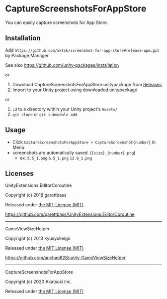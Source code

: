 # CaptureScreenshotsForAppStore

You can easily capture screenshots for App Store.

## Installation

Add `https://github.com/aktsk/screenshot-for-app-store#release-upm.git` by Package Manager

See also https://github.com/unity-packages/installation

or

1. Download CaptureScreenshotsForAppStore.unitypackage from [Releases](https://github.com/aktsk/unity-CaptureScreenshotsForAppStore/releases)
2. Import to your Unity project using downloaded unitypackage

or

1. `cd` to a directory within your Unity project's `Assets/`
2. `git clone` or `git submodule add`

## Usage

- Click `CaptureScreenshotsForAppStore > CaptureScreenshot{number}` in Menu
- screenshots are automatically saved. (`{size}_{number}.png`)
    - ex. `5.5_1.png` `6.5_1.png` `12.9_1.png`

## Licenses

UnityExtensions.EditorCoroutine

Copyright (c) 2018 garettbass

Released under [the MIT License (MIT)](https://mit-license.org/)

https://github.com/garettbass/UnityExtensions.EditorCoroutine

---

GameViewSizeHelper

Copyright (c) 2013 kyusyukeigo

Released under [the MIT License (MIT)](https://mit-license.org/)

https://github.com/anchan828/unity-GameViewSizeHelper

---

CaptureScreenshotsForAppStore

Copyright (c) 2020 Akatsuki Inc.

Released under [the MIT License (MIT)](https://mit-license.org/)
